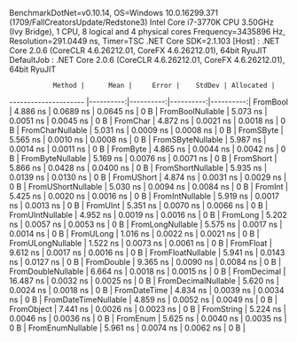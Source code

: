 
BenchmarkDotNet=v0.10.14, OS=Windows 10.0.16299.371 (1709/FallCreatorsUpdate/Redstone3)
Intel Core i7-3770K CPU 3.50GHz (Ivy Bridge), 1 CPU, 8 logical and 4 physical cores
Frequency=3435896 Hz, Resolution=291.0449 ns, Timer=TSC
.NET Core SDK=2.1.103
  [Host]     : .NET Core 2.0.6 (CoreCLR 4.6.26212.01, CoreFX 4.6.26212.01), 64bit RyuJIT
  DefaultJob : .NET Core 2.0.6 (CoreCLR 4.6.26212.01, CoreFX 4.6.26212.01), 64bit RyuJIT


               Method |      Mean |     Error |    StdDev | Allocated |
--------------------- |----------:|----------:|----------:|----------:|
             FromBool |  4.886 ns | 0.0689 ns | 0.0645 ns |       0 B |
     FromBoolNullable |  5.073 ns | 0.0051 ns | 0.0045 ns |       0 B |
             FromChar |  4.872 ns | 0.0021 ns | 0.0018 ns |       0 B |
     FromCharNullable |  5.031 ns | 0.0009 ns | 0.0008 ns |       0 B |
            FromSByte |  5.565 ns | 0.0010 ns | 0.0008 ns |       0 B |
    FromSByteNullable |  5.987 ns | 0.0014 ns | 0.0011 ns |       0 B |
             FromByte |  4.865 ns | 0.0044 ns | 0.0042 ns |       0 B |
     FromByteNullable |  5.169 ns | 0.0076 ns | 0.0071 ns |       0 B |
            FromShort |  5.866 ns | 0.0428 ns | 0.0400 ns |       0 B |
    FromShortNullable |  5.935 ns | 0.0139 ns | 0.0130 ns |       0 B |
           FromUShort |  4.874 ns | 0.0031 ns | 0.0029 ns |       0 B |
   FromUShortNullable |  5.030 ns | 0.0094 ns | 0.0084 ns |       0 B |
              FromInt |  5.425 ns | 0.0020 ns | 0.0016 ns |       0 B |
      FromIntNullable |  5.919 ns | 0.0017 ns | 0.0013 ns |       0 B |
             FromUInt |  5.351 ns | 0.0070 ns | 0.0066 ns |       0 B |
     FromUIntNullable |  4.952 ns | 0.0019 ns | 0.0016 ns |       0 B |
             FromLong |  5.202 ns | 0.0057 ns | 0.0053 ns |       0 B |
     FromLongNullable |  5.575 ns | 0.0017 ns | 0.0014 ns |       0 B |
            FromULong |  1.016 ns | 0.0022 ns | 0.0021 ns |       0 B |
    FromULongNullable |  1.522 ns | 0.0073 ns | 0.0061 ns |       0 B |
            FromFloat |  9.612 ns | 0.0017 ns | 0.0016 ns |       0 B |
    FromFloatNullable |  5.941 ns | 0.0143 ns | 0.0127 ns |       0 B |
           FromDouble |  9.365 ns | 0.0090 ns | 0.0084 ns |       0 B |
   FromDoubleNullable |  6.664 ns | 0.0018 ns | 0.0015 ns |       0 B |
          FromDecimal | 16.487 ns | 0.0032 ns | 0.0025 ns |       0 B |
  FromDecimalNullable |  5.620 ns | 0.0024 ns | 0.0018 ns |       0 B |
         FromDateTime |  4.834 ns | 0.0039 ns | 0.0034 ns |       0 B |
 FromDateTimeNullable |  4.859 ns | 0.0052 ns | 0.0049 ns |       0 B |
           FromObject |  7.441 ns | 0.0026 ns | 0.0023 ns |       0 B |
           FromString |  5.224 ns | 0.0046 ns | 0.0036 ns |       0 B |
             FromEnum |  5.625 ns | 0.0040 ns | 0.0035 ns |       0 B |
     FromEnumNullable |  5.961 ns | 0.0074 ns | 0.0062 ns |       0 B |
